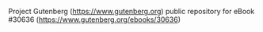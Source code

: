 Project Gutenberg (https://www.gutenberg.org) public repository for eBook #30636 (https://www.gutenberg.org/ebooks/30636)
